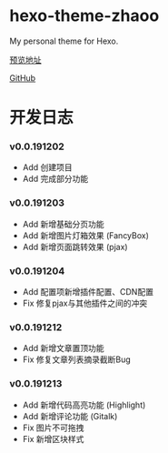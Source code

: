 # hexo-theme-zhaoo

 My personal theme for Hexo.

[预览地址](https://note.izhaoo.com)

[GitHub](https://github.com/izhaoo/hexo-theme-zhaoo)

# 开发日志

### v0.0.191202

* Add 创建项目
* Add 完成部分功能

### v0.0.191203

* Add 新增基础分页功能
* Add 新增图片灯箱效果 (FancyBox)
* Add 新增页面跳转效果 (pjax)

### v0.0.191204

* Add 配置项新增插件配置、CDN配置
* Fix 修复pjax与其他插件之间的冲突

### v0.0.191212

* Add 新增文章置顶功能
* Fix 修复文章列表摘录截断Bug

### v0.0.191213

* Add 新增代码高亮功能 (Highlight)
* Add 新增评论功能 (Gitalk)
* Fix 图片不可拖拽
* Fix 新增区块样式